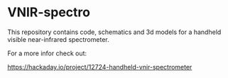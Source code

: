 # VNIR-spectro

This repository contains code, schematics and 3d models for a handheld visible near-infrared spectrometer.

For a more infor check out:

https://hackaday.io/project/12724-handheld-vnir-spectrometer
